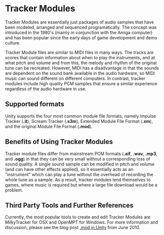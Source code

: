 Tracker Modules
===============


Tracker Modules are essentially just packages of audio samples that have been modeled, arranged and sequenced programatically.  The concept was introduced in the 1980's (mainly in conjunction with the Amiga computer) and has been popular since the early days of game development and demo culture.

Tracker Module files are similar to MIDI files in many ways. The tracks are scores that contain information about when to play the instruments, and at what pitch and volume and from this, the melody and rhythm of the original tune can be recreated. However, MIDI has a disadvantage in that the sounds are dependent on the sound bank available in the audio hardware, so MIDI music can sound different on different computers. In contrast, tracker modules include high quality PCM samples that ensure a similar experience regardless of the audio hardware in use.


Supported formats
-----------------


Unity supports the four most common module file formats, namely Impulse Tracker (__.it__), Scream Tracker (__.s3m__), Extended Module File Format (__.xm__), and the original Module File Format (__.mod__).


Benefits of Using Tracker Modules
---------------------------------


Tracker module files differ from mainstream PCM formats (__.aif__, __.wav__, __.mp3__, and __.ogg__) in that they can be very small without a corresponding loss of sound quality. A single sound sample can be modified in pitch and volume (and can have other effects applied), so it essentially acts as an "instrument" which can play a tune without the overhead of recording the whole tune as a sample. As a result, tracker modules lend themselves to games, where music is required but where a large file download would be a problem.


Third Party Tools and Further References
----------------------------------------


Currently, the most popular tools to create and edit Tracker Modules are MilkyTracker for OSX and OpenMPT for Windows. For more information and discussion, please see the blog post [.mod in Unity](http://blogs.unity3d.com/2010/06/29/mod-in-unity/.md) from June 2010.
